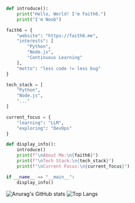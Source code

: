 
```python
def introduce():
    print("Hello, World! I'm Faith6.")
    print("I'm Noob")

faith6 = {
    "website": "https://faith6.me",
    "interests": [
        "Python",
        "Node.js",
        "Continuous Learning"
    ],
    "motto": "less code != less bug"
}

tech_stack = [
    "Python",
    "Node.js",
    "..."
]

current_focus = {
    "learning": "LLM",
    "exploring": "DevOps"
}

def display_info():
    introduce()
    print(f"\nAbout Me:\n{faith6}")
    print(f"\nTech Stack:\n{tech_stack}")
    print(f"\nCurrent Focus:\n{current_focus}")

if __name__ == "__main__":
    display_info()
```


![Anurag's GitHub stats](https://github-readme-stats.vercel.app/api?username=root39293&show_icons=true&hide_rank=true&include_all_commits=true)
![Top Langs](https://github-readme-stats.vercel.app/api/top-langs/?username=root39293&hide=jupyter%20notebook)


